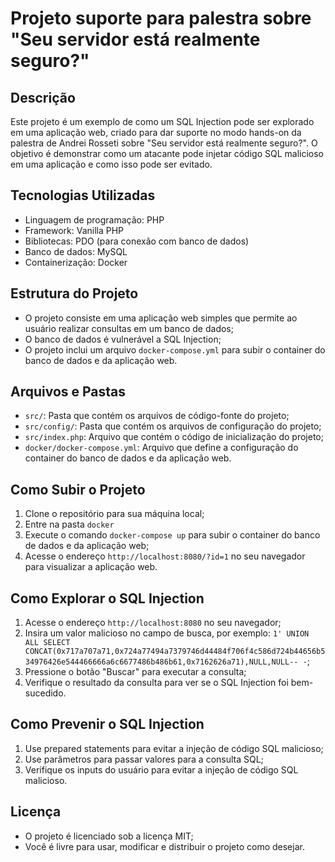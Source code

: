 # Projeto suporte para palestra sobre "Seu servidor está realmente seguro?"

## Descrição

Este projeto é um exemplo de como um SQL Injection pode ser explorado em uma aplicação web, criado para dar suporte no modo hands-on da palestra de Andrei Rosseti sobre "Seu servidor está realmente seguro?". O objetivo é demonstrar como um atacante pode injetar código SQL malicioso em uma aplicação e como isso pode ser evitado.

## Tecnologias Utilizadas

* Linguagem de programação: PHP
* Framework: Vanilla PHP
* Bibliotecas: PDO (para conexão com banco de dados)
* Banco de dados: MySQL
* Containerização: Docker

## Estrutura do Projeto

* O projeto consiste em uma aplicação web simples que permite ao usuário realizar consultas em um banco de dados;
* O banco de dados é vulnerável a SQL Injection;
* O projeto inclui um arquivo `docker-compose.yml` para subir o container do banco de dados e da aplicação web.

## Arquivos e Pastas

* `src/`: Pasta que contém os arquivos de código-fonte do projeto;
* `src/config/`: Pasta que contém os arquivos de configuração do projeto;
* `src/index.php`: Arquivo que contém o código de inicialização do projeto;
* `docker/docker-compose.yml`: Arquivo que define a configuração do container do banco de dados e da aplicação web.

## Como Subir o Projeto

1. Clone o repositório para sua máquina local;
2. Entre na pasta `docker`
3. Execute o comando `docker-compose up` para subir o container do banco de dados e da aplicação web;
4. Acesse o endereço `http://localhost:8080/?id=1` no seu navegador para visualizar a aplicação web.

## Como Explorar o SQL Injection

1. Acesse o endereço `http://localhost:8080` no seu navegador;
2. Insira um valor malicioso no campo de busca, por exemplo: `1' UNION ALL SELECT CONCAT(0x717a707a71,0x724a77494a7379746d44484f706f4c586d724b44656b534976426e544466666a6c6677486b486b61,0x7162626a71),NULL,NULL-- -`;
3. Pressione o botão "Buscar" para executar a consulta;
4. Verifique o resultado da consulta para ver se o SQL Injection foi bem-sucedido.

## Como Prevenir o SQL Injection

1. Use prepared statements para evitar a injeção de código SQL malicioso;
2. Use parâmetros para passar valores para a consulta SQL;
3. Verifique os inputs do usuário para evitar a injeção de código SQL malicioso.

## Licença

* O projeto é licenciado sob a licença MIT;
* Você é livre para usar, modificar e distribuir o projeto como desejar.

